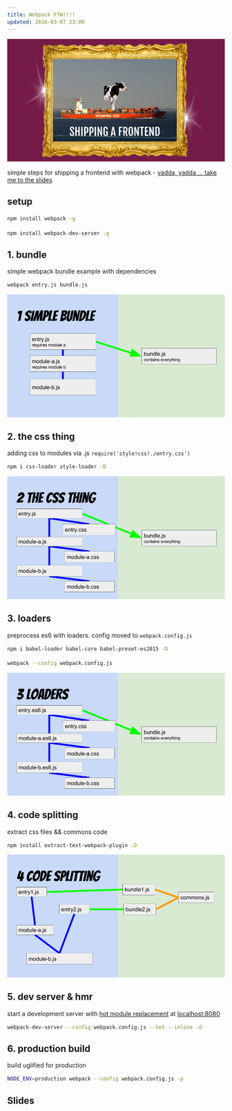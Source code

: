 ```yaml
---
title: Webpack FTW!!!!
updated: 2016-03-07 23:00
---
```


[![shipping a frontend](/assets/webpack-ftw/cover.png)](https://speakerdeck.com/k9ordon/webpack-ftw)

simple steps for shipping a frontend with webpack - [yadda, yadda ... take me to the slides](https://speakerdeck.com/k9ordon/webpack-ftw)

## setup

```sh
npm install webpack -g

npm install webpack-dev-server -g
```

## 1. bundle

simple webpack bundle example with dependencies

```sh
webpack entry.js bundle.js
```

![](/assets/webpack-ftw/1.png)



## 2. the css thing
adding css to modules via .js  ```require('style!css!./entry.css')```


```sh
npm i css-loader style-loader -D
```

![](/assets/webpack-ftw/2.png)

## 3. loaders

preprocess es6 with loaders. config moved to ```webpack.config.js```

```sh
npm i babel-loader babel-core babel-preset-es2015 -D

webpack --config webpack.config.js
```

![](/assets/webpack-ftw/3.png)


## 4. code splitting

extract css files && commons code
```sh
npm install extract-text-webpack-plugin -D
```

![](/assets/webpack-ftw/4.png)

## 5. dev server & hmr

start a development server with [hot module replacement](http://webpack.github.io/docs/hot-module-replacement-with-webpack.html) at [localhost:8080](http://localhost:8080/webpack-dev-server/)

```sh
webpack-dev-server --config webpack.config.js --hot --inline -d
```

## 6. production build

build uglified for production

```sh
NODE_ENV=production webpack --config webpack.config.js -p
```

## Slides

<script async class="speakerdeck-embed" data-id="0068e8a9c2a6461f81bdb835fb0ee40a" data-ratio="1.77777777777778" src="//speakerdeck.com/assets/embed.js"></script>
